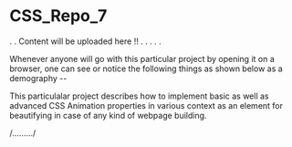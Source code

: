 # CSS_Repo_7

. . Content will be uploaded here !! . . . . .

Whenever anyone will go with this particular project by opening it on a browser, one can see or notice the following things as shown below as a demography --

This particulalar project describes how to implement basic as well as advanced CSS Animation properties in various context as an element for beautifying in case of any kind of webpage building.

/........./
